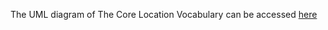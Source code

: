 The UML diagram of The Core Location Vocabulary can be accessed [here](https://semiceu.github.io/Core-Location-Vocabulary/releases/2.1.0/uml/CoreVocabularies.EAP)
